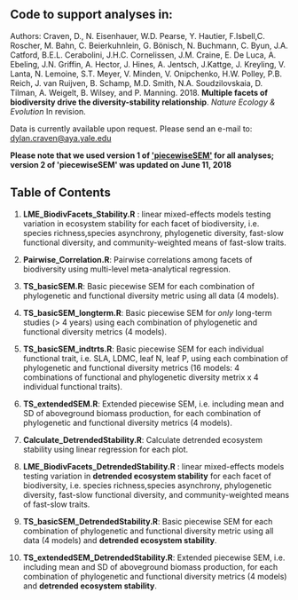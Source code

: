 ## Code to support analyses in:    
Authors: Craven, D., N. Eisenhauer, W.D. Pearse, Y. Hautier, F.Isbell,C. Roscher, M. Bahn, C.
Beierkuhnlein, G. Bönisch, N. Buchmann, C. Byun, J.A. Catford, B.E.L. Cerabolini, J.H.C.
Cornelissen, J.M. Craine, E. De Luca, A. Ebeling, J.N. Griffin, A. Hector, J. Hines, A.
Jentsch, J.Kattge, J. Kreyling, V. Lanta, N. Lemoine, S.T. Meyer, V. Minden, V. Onipchenko,
H.W. Polley, P.B. Reich, J. van Ruijven, B. Schamp, M.D. Smith, N.A. Soudzilovskaia, D.
Tilman, A. Weigelt, B. Wilsey, and P. Manning. 2018. **Multiple facets of biodiversity
drive the diversity-stability relationship**. _Nature Ecology & Evolution_ In revision.

Data is currently available upon request. Please send an e-mail to: dylan.craven@aya.yale.edu

**Please note that we used version 1 of ['piecewiseSEM'](https://cran.r-project.org/web/packages/piecewiseSEM/vignettes/piecewiseSEM.html#comparing-package-versions) for all analyses; version 2 of 'piecewiseSEM' was updated on June 11, 2018**

## Table of Contents  

1. **LME_BiodivFacets_Stability.R** : linear mixed-effects models testing variation in ecosystem stability for each facet of biodiversity, i.e. species richness,species asynchrony, phylogenetic diversity, fast-slow functional diversity, and community-weighted means of fast-slow traits.

2. **Pairwise_Correlation.R**: Pairwise correlations among facets of biodiversity using multi-level meta-analytical regression. 

3. **TS_basicSEM.R**: Basic piecewise SEM for each combination of phylogenetic and functional diversity metric using all data (4 models).

4. **TS_basicSEM_longterm.R**: Basic piecewise SEM for _only_ long-term studies (> 4 years) using each combination of phylogenetic and functional diversity metrics (4 models).  

5. **TS_basicSEM_indtrts.R**: Basic piecewise SEM for each individual functional trait, i.e. SLA, LDMC, leaf N, leaf P, using each combination of phylogenetic and functional diversity metrics (16 models: 4 combinations of functional and phylogenetic diversity metrix x 4 individual functional traits). 

6. **TS_extendedSEM.R**: Extended piecewise SEM, i.e. including mean and SD of aboveground biomass production, for each combination of phylogenetic and functional diversity metrics (4 models).  

7. **Calculate_DetrendedStability.R**:  Calculate detrended ecosystem stability using linear regression for each plot.  

8. **LME_BiodivFacets_DetrendedStability.R** : linear mixed-effects models testing variation in **detrended ecosystem stability** for each facet of biodiversity, i.e. species richness,species asynchrony, phylogenetic diversity, fast-slow functional diversity, and community-weighted means of fast-slow traits. 

9. **TS_basicSEM_DetrendedStability.R**: Basic piecewise SEM for each combination of phylogenetic and functional diversity metric using all data (4 models) and **detrended ecosystem stability**.

10. **TS_extendedSEM_DetrendedStability.R**: Extended piecewise SEM, i.e. including mean and SD of aboveground biomass production, for each combination of phylogenetic and functional diversity metrics (4 models) and **detrended ecosystem stability**.  